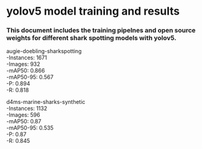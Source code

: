# yolov5 model training and results

###  This document includes the training pipelnes and open source weights for different shark spotting models with yolov5. <br>


augie-doebling-sharkspotting <br>
-Instances: 1671 <br>
-Images: 932 <br>
-mAP50: 0.866 <br>
-mAP50-95: 0.567 <br>
-P: 0.894 <br>
-R: 0.818 <br>

d4ms-marine-sharks-synthetic <br>
-Instances: 1132 <br>
-Images: 596 <br>
-mAP50: 0.87 <br>
-mAP50-95: 0.535 <br>
-P: 0.87 <br>
-R: 0.845 <br>